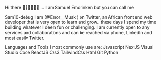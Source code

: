 Hi there 👋🏾👋🏾👋🏾
...
I am Samuel Emorinken but you can call me

Sam10-debug
I am (@Emor__Musk ) on Twitter, an African front end web developer that is very open to learn and grow.. these days I spend my time building whatever I deem fun or challenging.
I am currently open to any services and collaborations and can be reached via phone, LinkedIn and most easily Twitter.


Languages and Tools I most commonly use are:
Javascript
NextJS
Visual Studio Code
ReactJS
Css3
TailwindCss
Html
Git
Python

